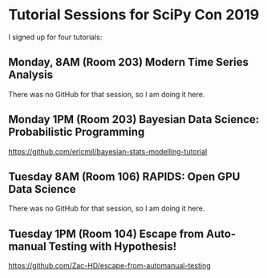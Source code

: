 # Tutorial Sessions for SciPy Con 2019

I signed up for four tutorials:



## Monday, 8AM (Room 203) Modern Time Series Analysis

There was no GitHub for that session, so I am doing it here.


## Monday 1PM (Room 203) Bayesian Data Science: Probabilistic Programming

https://github.com/ericmjl/bayesian-stats-modelling-tutorial

## Tuesday 8AM (Room 106) RAPIDS: Open GPU Data Science

There was no GitHub for that session, so I am doing it here.


## Tuesday 1PM (Room 104) Escape from Auto-manual Testing with Hypothesis!

https://github.com/Zac-HD/escape-from-automanual-testing

